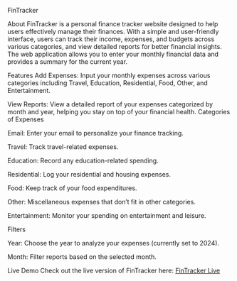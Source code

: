 FinTracker


About
FinTracker is a personal finance tracker website designed to help users effectively manage their finances. With a simple and user-friendly interface, users can track their income, expenses, and budgets across various categories, and view detailed reports for better financial insights. The web application allows you to enter your monthly financial data and provides a summary for the current year.


Features
Add Expenses: Input your monthly expenses across various categories including Travel, Education, Residential, Food, Other, and Entertainment.

View Reports: View a detailed report of your expenses categorized by month and year, helping you stay on top of your financial health.
Categories of Expenses

Email: Enter your email to personalize your finance tracking.

Travel: Track travel-related expenses.

Education: Record any education-related spending.

Residential: Log your residential and housing expenses.

Food: Keep track of your food expenditures.

Other: Miscellaneous expenses that don’t fit in other categories.

Entertainment: Monitor your spending on entertainment and leisure.

Filters

Year: Choose the year to analyze your expenses (currently set to 2024).

Month: Filter reports based on the selected month.

Live Demo
Check out the live version of FinTracker here: [FinTracker Live](https://fin-trackr-pi.vercel.app/)
